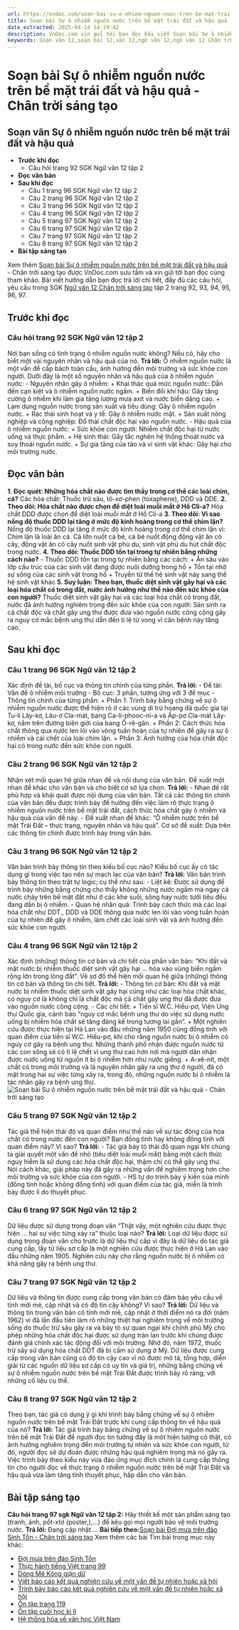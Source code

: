 ```yaml
---
url: https://vndoc.com/soan-bai-su-o-nhiem-nguon-nuoc-tren-be-mat-trai-dat-va-hau-qua-chan-troi-sang-tao-331049
title: Soạn bài Sự ô nhiễm nguồn nước trên bề mặt trái đất và hậu quả - Chân trời sáng tạo - VnDoc.com
date_extracted: 2025-04-14 14:19:42
description: VnDoc.com xin gửi tới bạn đọc bài viết Soạn bài Sự ô nhiễm nguồn nước trên bề mặt trái đất và hậu quả - Chân trời sáng tạo. Mời các bạn cùng tham khảo chi tiết.
keywords: Soạn văn 12,soạn bài 12,văn 12,ngữ văn 12,ngữ văn 12 Chân trời sáng tạo,soạn ngữ văn 12,giải ngữ văn 12,soạn văn 12 Chân trời sáng tạo,soạn văn 12 Chân trời sáng tạo ngắn nhất,soạn văn 12 tập 2 trang 92 Chân trời sáng tạo,Soạn bài Sự ô nhiễm nguồn nước trên bề mặt trái đất và hậu quả Chân trời sáng tạo,Soạn bài Sự ô nhiễm nguồn nước trên bề mặt trái đất và hậu quả,soạn văn Sự ô nhiễm nguồn nước trên bề mặt trái đất và hậu quả,soạn văn 12 tập 2 trang 92,soạn văn 12 tập 2 trang 97
---
```


# Soạn bài Sự ô nhiễm nguồn nước trên bề mặt trái đất và hậu quả - Chân trời sáng tạo
## Soạn văn Sự ô nhiễm nguồn nước trên bề mặt trái đất và hậu quả
  * **Trước khi đọc**
    * Câu hỏi trang 92 SGK Ngữ văn 12 tập 2
  * **Đọc văn bản**
  * **Sau khi đọc**
    * Câu 1 trang 96 SGK Ngữ văn 12 tập 2
    * Câu 2 trang 96 SGK Ngữ văn 12 tập 2
    * Câu 3 trang 96 SGK Ngữ văn 12 tập 2
    * Câu 4 trang 96 SGK Ngữ văn 12 tập 2
    * Câu 5 trang 97 SGK Ngữ văn 12 tập 2
    * Câu 6 trang 97 SGK Ngữ văn 12 tập 2
    * Câu 7 trang 97 SGK Ngữ văn 12 tập 2
    * Câu 8 trang 97 SGK Ngữ văn 12 tập 2
  * **Bài tập sáng tạo**

Xem thêm
[Soạn bài Sự ô nhiễm nguồn nước trên bề mặt trái đất và hậu quả](<https://vndoc.com/soan-bai-su-o-nhiem-nguon-nuoc-tren-be-mat-trai-dat-va-hau-qua-chan-troi-sang-tao-331049>) \- Chân trời sáng tạo được VnDoc.com sưu tầm và xin gửi tới bạn đọc cùng tham khảo. Bài viết hướng dẫn bạn đọc trả lời chi tiết, đầy đủ các câu hỏi, yêu cầu trong SGK [Ngữ văn 12 Chân trời sáng tạo](<https://vndoc.com/soan-van-12-chan-troi-sang-tao>) tập 2 trang 92, 93, 94, 95, 96, 97.
## Trước khi đọc
### Câu hỏi trang 92 SGK Ngữ văn 12 tập 2
Nơi bạn sống có tình trạng ô nhiễm nguồn nước không? Nếu có, hãy cho biết một vài nguyên nhân và hậu quả của nó.
**Trả lời:**
Ô nhiễm nguồn nước là một vấn đề cấp bách toàn cầu, ảnh hưởng đến môi trường và sức khỏe con người. Dưới đây là một số nguyên nhân và hậu quả của ô nhiễm nguồn nước:
\- Nguyên nhân gây ô nhiễm:
\+ Khai thác quá mức nguồn nước: Dẫn đến cạn kiệt và ô nhiễm nguồn nước ngầm.
\+ Biến đổi khí hậu: Gây tăng cường ô nhiễm khi làm gia tăng lượng mưa axit và nước biển dâng cao.
\+ Lạm dụng nguồn nước trong sản xuất và tiêu dùng: Gây ô nhiễm nguồn nước.
\+ Rác thải sinh hoạt và y tế: Gây ô nhiễm nước mặt.
\+ Sản xuất nông nghiệp và công nghiệp: Đổ thải chất độc hại vào nguồn nước.
\- Hậu quả của ô nhiễm nguồn nước:
\+ Sức khỏe con người: Nhiễm chất độc hại từ nước uống và thực phẩm.
\+ Hệ sinh thái: Gây tắc nghẽn hệ thống thoát nước và suy thoái nguồn nước.
\+ Sự gia tăng của tảo và vi sinh vật khác: Gây hại cho môi trường nước.
## Đọc văn bản
**1\. Đọc quét: Những hóa chất nào được tìm thấy trong cơ thể các loài chim, cá?**
Các hóa chất: Thuốc trừ sâu, tô-xơ-phen \(toxaphene\), DDD và DDE.
**2\. Theo dõi: Hóa chất nào được chọn để diệt loài muỗi mắt ở Hồ Cli-a?**
Hóa chất DDD được chọn để diệt loài muỗi mắt ở Hồ Cli-a
**3\. Theo dõi: Vì sao nồng độ thuốc DDD lại tăng ở mức độ kinh hoàng trong cơ thể chim lặn?**
Nồng độ thuốc DDD lại tăng ở mức độ kinh hoàng trong cơ thể chim lặn vì: Chim lặn là loài ăn cá. Cá lớn nuốt cá bé, cá bé nuốt động động vật ăn cỏ cây, động vật ăn cỏ cây nuốt sinh vật phù du, sinh vật phù du hút chất độc trong nước.
**4\. Theo dõi: Thuốc DDD tồn tại trong tự nhiên bằng những cách nào?**
\- Thuốc DDD tồn tại trong tự nhiên bằng các cách:
\+ Ăn sâu vào lớp cấu trúc của các sinh vật đang được nuôi dưỡng trong hồ
\+ Tồn tại nhờ sự sống của các sinh vật trong hồ
\+ Truyền từ thế hệ sinh vật này sang thế hệ sinh vật khác
**5\. Suy luận: Theo bạn, thuốc diệt sinh vật gây hại và các loại hóa chất có trong đất, nước ảnh hưởng như thế nào đến sức khỏe của con người?**
Thuốc diệt sinh vật gây hại và các loại hóa chất có trong đất, nước đã ảnh hưởng nghiêm trọng đến sức khỏe của con người: Sản sinh ra cả chất độc và chất gây ung thư được đưa vào nguồn nước công cộng gây ra nguy cơ mắc bệnh ung thư dẫn đến tỉ lệ tử vong vì căn bệnh này tăng cao.
## Sau khi đọc
### Câu 1 trang 96 SGK Ngữ văn 12 tập 2
Xác định đề tài, bố cục và thông tin chính của từng phần.
**Trả lời:**
\- Đề tài: Vấn đề ô nhiễm môi trường
\- Bố cục: 3 phần, tương ứng với 3 đề mục
\- Thông tin chính của từng phần:
\+ Phần 1: Trình bày bằng chứng về sự ô nhiễm nguồn nước được thể hiện rõ ở các vùng di trú hoang dã quốc gia tại Tu-li Lây-kơ, Lâu-ơ Cla-mát, bang Ca-li-phooc-ni-a và Ấp-pơ Cla-mát Lây-kơ, nằm trên đường biên giới của bang Ô-rê-gân.
\+ Phần 2: Cách thức hóa chất thông qua nước len lỏi vào vòng tuần hoàn của tự nhiên để gây ra sự ô nhiễm và cái chết của loài chim lặn.
\+ Phần 3: Ảnh hưởng của hóa chất độc hại có trong nước đến sức khỏe con người.
### Câu 2 trang 96 SGK Ngữ văn 12 tập 2
Nhận xét mối quan hệ giữa nhan đề và nội dung của văn bản. Đề xuất một nhan đề khác cho văn bản và cho biết cơ sở lựa chọn.
**Trả lời:**
\- Nhan đề rất phù hợp và khái quát được nội dung của văn bản. Tất cả các thông tin chính của văn bản đều được trình bày để hướng đến việc làm rõ thực trạng ô nhiễm nguồn nước trên bề mặt trái đất, cách thức hóa chất gây ô nhiễm và hậu quả của vấn đề này.
\- Đề xuất nhan đề khác: “Ô nhiễm nước trên bề mặt Trái Đất – thực trạng, nguyên nhân và hậu quả”. Cơ sở đề xuất: Dựa trên các thông tin chính được trình bày trong văn bản.
### Câu 3 trang 96 SGK Ngữ văn 12 tập 2
Văn bản trình bày thông tin theo kiểu bố cục nào? Kiểu bố cục ấy có tác dụng gì trong việc tạo nên sự mạch lạc của văn bản?
**Trả lời:**
Văn bản trình bày thông tin theo trật tự logic; cụ thể như sau:
\- Liệt kê: Được sử dụng để trình bày những bằng chứng cho thấy không những nước ngầm mà ngay cả nước chảy trên bề mặt đất như ở các khe suối, sông hay nước tưới tiêu đều đang dần bị ô nhiễm.
\- Quan hệ nhân quả: Trình bày cách thức mà các loại hóa chất như DDT., DDD và DDE thông qua nước len lỏi vào vòng tuần hoàn của tự nhiên để gây ô nhiễm, làm chết các loài sinh vật và ảnh hưởng đến sức khỏe con người.
### Câu 4 trang 96 SGK Ngữ văn 12 tập 2
Xác định \(những\) thông tin cơ bản và chi tiết của phần văn bản: “Khi đất và mặt nước bị nhiễm thuốc diệt sinh vật gây hại ... hòa vào vùng biển ngầm rộng lớn trong lòng đất”. Vẽ sơ đồ thể hiện mối quan hệ giữa \(những\) thông tin cơ bản và thông tin chi tiết.
**Trả lời:**
\- Thông tin cơ bản: Khi đất và mặt nước bị nhiễm thuốc diệt sinh vật gây hại cũng như các loại hóa chất khác, có nguy cơ là không chỉ là chất độc mà cả chất gây ung thư đã được đưa vào nguồn nước công cộng.
\- Các chi tiết:
\+ Tiến sĩ W.C. Hiếu-pơ, Viện Ung thư Quốc gia, cảnh báo “nguy cơ mắc bệnh ung thư do việc sử dụng nước uống bị nhiễm hóa chất sẽ tăng đáng kể trong tương lai gần”.
\+ Một nghiên cứu được thực hiện tại Hà Lan vào đầu những năm 1950 cũng đồng tình với quan điểm của tiến sĩ W.C. Hiếu-pơ, khi cho rằng nguồn nước bị ô nhiễm có nguy cơ gây ra bệnh ung thư. Những thành phố nhận được nguồn nước từ các con sông sẽ có tỉ lệ chết vì ung thư cao hơn nơi mà người dân nhận được nước uống từ nguồn ít bị ô nhiễm hơn như nước giếng.
\+ A-xê-nít, một chất có trong môi trường và là nguyên nhân gây ra ung thư ở người, đã có mặt trong hai sự việc từng xảy ra, trong đó, những nguồn nước bị ô nhiễm là tác nhân gây ra bệnh ung thư.
![Soạn bài Sự ô nhiễm nguồn nước trên bề mặt trái đất và hậu quả - Chân trời sáng tạo](https://i.vdoc.vn/data/image/2024/11/07/soan-bai-su-o-nhiem-nguon-nuoc-tren-be-mat-trai-dat-va-hau-qua-chan-troi-sang-tao-1.jpg)
### Câu 5 trang 97 SGK Ngữ văn 12 tập 2
Tác giả thể hiện thái độ và quan điểm như thế nào về sự tác động của hóa chất có trong nước đến con người? Bạn đồng tình hay không đồng tình với quan điểm này? Vì sao?
**Trả lời:**
\- Tác giả bày tỏ thái độ quan ngại khi chúng ta giải quyết một vấn đề nhỏ \(tiêu diệt loài muỗi mắt\) bằng một cách thức nguy hiểm là sử dụng các hóa chất độc hại, thậm chí có thể gây ung thư. Nói cách khác, giải pháp này đã gây ra những vấn đề nghiêm trọng hơn cho môi trường và sức khỏe của con người.
\- HS tự do trình bày ý kiến của mình \(đồng tình hoặc không đồng tình\) với quan điểm của tác giả, miễn là trình bày được lí do thuyết phục.
### Câu 6 trang 97 SGK Ngữ văn 12 tập 2
Dữ liệu được sử dụng trong đoạn văn “Thật vậy, một nghiên cứu được thực hiện ... hai sự việc từng xảy ra” thuộc loại nào?
**Trả lời:**
Loại dữ liệu được sử dụng trong đoạn văn cho trước là dữ liệu thứ cấp vì đây là dữ liệu do tác giả cung cấp, lấy từ liệu sơ cấp là một nghiên cứu được thực hiện ở Hà Lan vào đầu những năm 1905. Nghiên cứu này cho rằng nguồn nước bị ô nhiễm có khả năng gây ra bệnh ung thư.
### Câu 7 trang 97 SGK Ngữ văn 12 tập 2
Dữ liệu và thông tin được cung cấp trong văn bản có đảm bảo yêu cầu về tính mới mẻ, cập nhật và có độ tin cậy không? Vì sao?
**Trả lời:**
Dữ liệu và thông tin trong văn bản có tính mới mẻ, cập nhật ở thời điểm nó ra đời \(năm 1962\) vì đã lần đầu tiên làm rõ những thiệt hại nghiêm trọng về môi trường sống do thuốc trừ sâu gây ra và bày tỏ sự quan ngại khi chính phủ Mỹ cho phép những hóa chất độc hại được sử dụng tràn lan trước khi chúng được đánh giá chính xác tác động đối với môi trường. Nhờ đó, năm 1972, thuốc trừ sây sử dụng hóa chất DDT đã bị cấm sử dụng ở Mỹ. Dữ liệu được cung cấp trong văn bản cũng có độ tin cậy cao vì nó được mô tả, tổng hợp, diễn giải từ các nguồn dữ liệu sơ cấp có uy tín và giá trị, những bằng chứng về sự ô nhiễm nguồn nước trên bề mặt Trái Đất được trình bày rõ ràng; với những cố liệu cụ thể.
### Câu 8 trang 97 SGK Ngữ văn 12 tập 2
Theo bạn, tác giả có dụng ý gì khi trình bày bằng chứng về sự ô nhiễm nguồn nước trên bề mặt Trái Đất trước khi cung cấp thông tin về hậu quả của nó?
**Trả lời:**
Tác giả trình bày bằng chứng về sự ô nhiễm nguồn nước trên bề mặt Trái Đất để người đọc tin tưởng đây là một hiện tượng có thật, có ảnh hưởng nghiêm trọng đến môi trường tự nhiên và sức khỏe con người, từ đó, người đọc sẽ dự đoán được những hậu quả nghiêm trọng mà nó gây ra. Việc trình bày theo kiểu này vừa đáo ứng mục đích chính là cung cấp thông tin cho người đọc về thực trạng ô nhiễm nguồn nước trên bề mặt Trái Đất và hậu quả vừa làm tăng tính thuyết phục, hấp dẫn cho văn bản.
## Bài tập sáng tạo
**Câu hỏi trang 97 sgk Ngữ văn 12 tập 2:** Hãy thiết kế một sản phẩm sáng tạo \(tranh, ảnh, pốt-xtơ \(poster,\),...\) để kêu gọi mọi người bảo vệ môi trường nước.
**Trả lời:**
Đang cập nhật....
**Bài tiếp theo:**[Soạn bài Đợi mưa trên đảo Sinh Tồn - Chân trời sáng tạo](<https://vndoc.com/soan-bai-doi-mua-tren-dao-sinh-ton-chan-troi-sang-tao-331052>)
Xem thêm các bài Tìm bài trong mục này khác:
  * [Đợi mưa trên đảo Sinh Tồn](</soan-bai-doi-mua-tren-dao-sinh-ton-chan-troi-sang-tao-331052>)
  * [Thực hành tiếng Việt trang 99](</soan-bai-thuc-hanh-tieng-viet-trang-99-chan-troi-sang-tao-331055>)
  * [Dòng Mê Kông giận dữ](</soan-bai-dong-me-kong-gian-du-chan-troi-sang-tao-331058>)
  * [Viết báo cáo kết quả nghiên cứu về một vấn đề tự nhiên hoặc xã hội](</soan-bai-viet-bao-cao-ket-qua-nghien-cuu-ve-mot-van-de-tu-nhien-hoac-xa-hoi-chan-troi-sang-tao-331059>)
  * [Trình bày báo cáo kết quả nghiên cứu về một vấn đề tự nhiên hoặc xã hội](</soan-bai-trinh-bay-bao-cao-ket-qua-nghien-cuu-ve-mot-van-de-tu-nhien-hoac-xa-hoi-chan-troi-sang-tao-331065>)
  * [Ôn tập trang 119](</soan-bai-on-tap-trang-119-chan-troi-sang-tao-331067>)
  * [Ôn tập cuối học kì II](</soan-bai-on-tap-cuoi-hoc-ki-2-chan-troi-sang-tao-331069>)
  * [Hệ thống hóa về văn học Việt Nam](</soan-bai-he-thong-hoa-ve-van-hoc-viet-nam-chan-troi-sang-tao-331071>)

